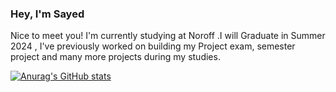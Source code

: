### Hey, I'm Sayed
Nice to meet you! I'm currently studying at Noroff .I will Graduate in Summer 2024 , I've previously worked on building my Project exam, semester project and many more projects during my studies.

[![Anurag's GitHub stats](https://github-readme-stats.vercel.app/api?username=sayed-nabil-habib)](https://github.com/anuraghazra/github-readme-stats)
